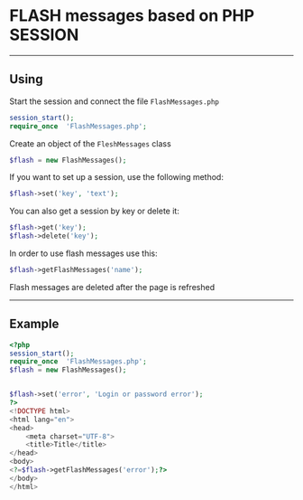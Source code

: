# FLASH messages based on PHP SESSION
___
## Using
Start the session and connect the file `FlashMessages.php`
```php
session_start();
require_once  'FlashMessages.php';
```
Create an object of the `FleshMessages` class
```php
$flash = new FlashMessages();
```
If you want to set up a session, use the following method:
```php
$flash->set('key', 'text');
```
You can also get a session by key or delete it:
```php
$flash->get('key');
$flash->delete('key');
```
In order to use flash messages use this:
```php
$flash->getFlashMessages('name');
```
Flash messages are deleted after the page is refreshed
___
## Example
```php
<?php
session_start();
require_once  'FlashMessages.php';
$flash = new FlashMessages();


$flash->set('error', 'Login or password error');
?>
<!DOCTYPE html>
<html lang="en">
<head>
    <meta charset="UTF-8">
    <title>Title</title>
</head>
<body>
<?=$flash->getFlashMessages('error');?>
</body>
</html>
```
